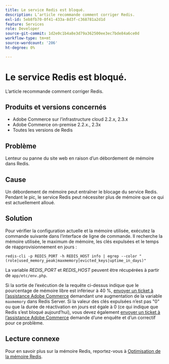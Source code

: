 ```yaml
---
title: Le service Redis est bloqué.
description: L’article recommande comment corriger Redis.
exl-id: 5eb8fb70-0f41-433a-8d3f-c368781a2d1d
feature: Services
role: Developer
source-git-commit: 1d2e0c1b4a8e3d79a362500ee3ec7bde84a6ce0d
workflow-type: tm+mt
source-wordcount: '206'
ht-degree: 0%

---
```


# Le service Redis est bloqué.

L’article recommande comment corriger Redis.

## Produits et versions concernés

* Adobe Commerce sur l’infrastructure cloud 2.2.x, 2.3.x
* Adobe Commerce on-premise 2.2.x., 2.3x
* Toutes les versions de Redis

## Problème

Lenteur ou panne du site web en raison d’un débordement de mémoire dans Redis.

## Cause

Un débordement de mémoire peut entraîner le blocage du service Redis. Pendant le pic, le service Redis peut nécessiter plus de mémoire que ce qui est actuellement alloué.

## Solution

Pour vérifier la configuration actuelle et la mémoire utilisée, exécutez la commande suivante dans l’interface de ligne de commande. Il recherche la mémoire utilisée, le maximum de mémoire, les clés expulsées et le temps de réapprovisionnement en jours :

```
redis-cli -p REDIS_PORT -h REDIS_HOST info | egrep --color "(role|used_memory_peak|maxmemory|evicted_keys|uptime_in_days)"
```

La variable *REDIS\_PORT* et *REDIS\_HOST* peuvent être récupérées à partir de `app/etc/env.php`.

Si la sortie de l’exécution de la requête ci-dessus indique que le pourcentage de mémoire libre est inférieur à 40 %, [envoyer un ticket à l’assistance Adobe Commerce](/help/help-center-guide/help-center/magento-help-center-user-guide.md#submit-ticket) demandant une augmentation de la variable `maxmemory` dans Redis Server. Si la valeur des clés expulsées n’est pas &quot;0&quot; ou que la durée de réactivation en jours est égale à 0 (ce qui indique que Redis s’est bloqué aujourd’hui), vous devez également [envoyer un ticket à l’assistance Adobe Commerce](/help/help-center-guide/help-center/magento-help-center-user-guide.md#submit-ticket) demande d’une enquête et d’un correctif pour ce problème.

## Lecture connexe

Pour en savoir plus sur la mémoire Redis, reportez-vous à [Optimisation de la mémoire Redis](https://redis.io/topics/memory-optimization).
